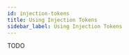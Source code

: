 ```yaml
---
id: injection-tokens
title: Using Injection Tokens
sidebar_label: Using Injection Tokens
---
```


TODO


